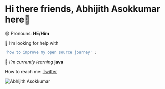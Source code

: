 # Hi there friends, Abhijith Asokkumar here👋
😄 Pronouns: **HE/Him**

🤔 I’m looking for help with 
```ts
'how to improve my open source journey' ;
```
🌱 *I’m currently learning* **java**

How to reach me: [Twitter](https://twitter.com/Abhi_asokkumar)

![Abhijith Asokkumar]()

<!--
**Abhijithabh/Abhijithabh** is a ✨ _special_ ✨ repository because its `README.md` (this file) appears on your GitHub profile.

Here are some ideas to get you started:

- 🔭 I’m currently working on ...
- 🌱 I’m currently learning ...
- 👯 I’m looking to collaborate on ...
- 🤔 I’m looking for help with ...
- 💬 Ask me about ...
- 📫 How to reach me: ...
- 😄 Pronouns: ...
- ⚡ Fun fact: ...
-->

